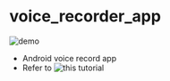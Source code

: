 # voice_recorder_app

![demo](https://raw.github.com/wiki/upon0426/voice_recorder_app/image/voice_record_app.gif)

 - Android voice record app
 - Refer to ![this tutorial](https://www.youtube.com/watch?v=PhQwbJ-1iNs&list=PLGCjwl1RrtcQWt6CjKXqK4SoFAd3imSdX)
 
